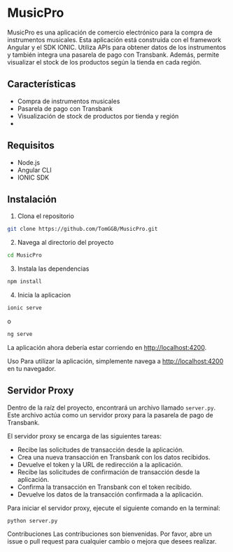 # MusicPro

MusicPro es una aplicación de comercio electrónico para la compra de instrumentos musicales. Esta aplicación está construida con el framework Angular y el SDK IONIC. Utiliza APIs para obtener datos de los instrumentos y también integra una pasarela de pago con Transbank. Además, permite visualizar el stock de los productos según la tienda en cada región.

## Características

- Compra de instrumentos musicales
- Pasarela de pago con Transbank
- Visualización de stock de productos por tienda y región
-

## Requisitos

- Node.js
- Angular CLI
- IONIC SDK

## Instalación

1. Clona el repositorio

```bash
git clone https://github.com/TomGGB/MusicPro.git
```

2. Navega al directorio del proyecto

```bash
cd MusicPro
```

3. Instala las dependencias

```bash
npm install
```

4. Inicia la aplicacion

```bash
ionic serve
```

o

```bash
ng serve
```

La aplicación ahora debería estar corriendo en <http://localhost:4200>.

Uso
Para utilizar la aplicación, simplemente navega a <http://localhost:4200> en tu navegador.

## Servidor Proxy

Dentro de la raíz del proyecto, encontrará un archivo llamado `server.py`. Este archivo actúa como un servidor proxy para la pasarela de pago de Transbank.

El servidor proxy se encarga de las siguientes tareas:

- Recibe las solicitudes de transacción desde la aplicación.
- Crea una nueva transacción en Transbank con los datos recibidos.
- Devuelve el token y la URL de redirección a la aplicación.
- Recibe las solicitudes de confirmación de transacción desde la aplicación.
- Confirma la transacción en Transbank con el token recibido.
- Devuelve los datos de la transacción confirmada a la aplicación.

Para iniciar el servidor proxy, ejecute el siguiente comando en la terminal:

```bash
python server.py
```

Contribuciones
Las contribuciones son bienvenidas. Por favor, abre un issue o pull request para cualquier cambio o mejora que desees realizar.
